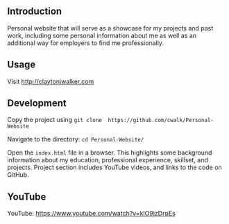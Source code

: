 ## Introduction

Personal website that will serve as a showcase for my projects and past work, including some personal information about me as well as an additional way for employers to find me professionally.

## Usage

Visit http://claytonjwalker.com

## Development

Copy the project using `git clone  https://github.com/cwalk/Personal-Website`

Navigate to the directory: `cd Personal-Website/`

Open the `index.html` file in a browser. This highlights some background information about my education, professional experience, skillset, and projects. Project section includes YouTube videos, and links to the code on GitHub.

## YouTube

YouTube: https://www.youtube.com/watch?v=kIO9jzDrpEs
